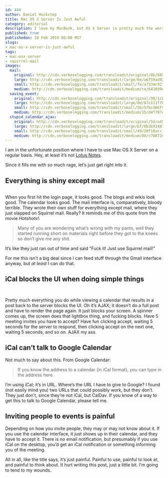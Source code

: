 ```yaml
--- 
id: 444
author: Daniel Huckstep
title: Mac OS X Server Is Just Awful
category: editorial
description: I love my MacBook, but OS X Server is pretty much the worst thing ever.
published: true
publishedon: 10 Feb 2010 08:00 MST
slugs: 
- mac-os-x-server-is-just-awful
tags: 
- mac-osx-server
- squirrel-mail
images: 
  mail: 
    original: http://cdn.verboselogging.com/transloadit/original/8b/689df762b65c2accc19627cb2ef53c/mail.png
    large: http://cdn.verboselogging.com/transloadit/large/6e/a6f59ad92bbc487a1a11e0ac38f017/mail.png
    small: http://cdn.verboselogging.com/transloadit/small/fe/a7334c92f43a24844cd3d56c492eff/mail.png
    medium: http://cdn.verboselogging.com/transloadit/medium/ce/641039ee123df8df653e7ffafadbf3/mail.png
  saving_event: 
    original: http://cdn.verboselogging.com/transloadit/original/98/1cb80ffd715e1b6de2eed5507b7103/saving-event.png
    large: http://cdn.verboselogging.com/transloadit/large/0d/87c111f76e68b91de267638274741a/saving-event.png
    small: http://cdn.verboselogging.com/transloadit/small/5b/5fbcd66f96acc9d6a940e55f413c93/saving-event.png
    medium: http://cdn.verboselogging.com/transloadit/medium/15/d4f787e6da105d216b35975c748de0/saving-event.png
  stupid_calendar_ajax: 
    original: http://cdn.verboselogging.com/transloadit/original/5d/a45f51d45799760c4badff90fe7e6a/stupid-calendar-ajax.png
    large: http://cdn.verboselogging.com/transloadit/large/bf/8b3b91407d628345d7a05b21f7f6ca/stupid-calendar-ajax.png
    small: http://cdn.verboselogging.com/transloadit/small/49/20f18accf5dc880c8ca67f90b3cb0b/stupid-calendar-ajax.png
    medium: http://cdn.verboselogging.com/transloadit/medium/80/c70872e896e551c19971718eaf94da/stupid-calendar-ajax.png
---
```

<p>I am in the unfortunate position where I have to use Mac OS X Server on a regular basis. Hey, at least it&#8217;s not <a href="http://stackoverflow.com/questions/238177/worst-ui-youve-ever-used/238191#238191">Lotus Notes</a>.</p>
<p>Since it fills me with so much rage, let&#8217;s just get right into it.</p>
<h2>Everything is shiny except mail</h2>
<p><figure><a href="http://cdn.verboselogging.com/transloadit/original/8b/689df762b65c2accc19627cb2ef53c/mail.png"><img src="http://cdn.verboselogging.com/transloadit/medium/ce/641039ee123df8df653e7ffafadbf3/mail.png" class="fright bbottom bleft round medium" alt="" /></a></figure></p>
<p>When you first hit the login page, it looks good. The blogs and wikis look good. The calendar looks good. The mail interface is, comparatively, bloody terrible. They wrote their own stuff for everything except mail, where they just slapped on Squirrel mail. Really? It reminds me of this quote from the movie <em>Hotshots!</em>:</p>
<blockquote>
<p>Many of you are wondering what&#8217;s wrong with my pants, well they started running short on materials right before they got to the knees so don&#8217;t give me any shit.</p>
</blockquote>
<p>It&#8217;s like they just ran out of time and said &#8220;Fuck it! Just use Squirrel mail!&#8221;</p>
<p>For me this isn&#8217;t a big deal since I can feed stuff through the Gmail interface anyway, but <em>at least</em> I can do that.</p>
<h2>iCal blocks the UI when doing simple things</h2>
<p><figure><a href="http://cdn.verboselogging.com/transloadit/original/5d/a45f51d45799760c4badff90fe7e6a/stupid-calendar-ajax.png"><img src="http://cdn.verboselogging.com/transloadit/small/49/20f18accf5dc880c8ca67f90b3cb0b/stupid-calendar-ajax.png" class="fright bbottom bleft round" alt="" /></a></figure></p>
<p><figure><a href="http://cdn.verboselogging.com/transloadit/original/98/1cb80ffd715e1b6de2eed5507b7103/saving-event.png"><img src="http://cdn.verboselogging.com/transloadit/small/5b/5fbcd66f96acc9d6a940e55f413c93/saving-event.png" class="fright bbottom bleft round" alt="" /></a></figure></p>
<p>Pretty much everything you do while viewing a calendar that results in a post back to the server blocks the UI. Oh it&#8217;s <span class="caps">AJAX</span>; it doesn&#8217;t do a full post and have to render the page again. It just blocks your screen. A spinner comes up, the screen does that lightbox thing, and fucking blocks. Have 5 meeting invites you have to accept? Have fun clicking accept, waiting 5 seconds for the server to respond, then clicking accept on the next one, waiting 5 seconds, and so on. <span class="caps">AJAX</span> my ass.</p>
<h2>iCal can&#8217;t talk to Google Calendar</h2>
<p>Not much to say about this. From Google Calendar:</p>
<blockquote>
<p>If you know the address to a calendar (in iCal format), you can type in the address here.</p>
</blockquote>
<p>I&#8217;m using iCal; it&#8217;s in <span class="caps">URL</span>. Where&#8217;s the <span class="caps">URL</span> I have to give to Google? I found (not easily mind you) two URLs that could possibly work, but they don&#8217;t. They just don&#8217;t, since they&#8217;re not iCal, but CalDav. If you know of a way to get this to talk to Google Calendar, please tell me.</p>
<h2>Inviting people to events is painful</h2>
<p>Depending on how you invite people, they may or may not know about it. If you use the calendar interface, it just shows up in their calendar, and they have to accept it. There is no email notification, but presumably if you use iCal on the desktop, you&#8217;d get an iCal notification or something informing you of the meeting.</p>
<p>All in all, like the title says, it&#8217;s just painful. Painful to use, painful to look at, and painful to think about. It hurt writing this post, just a little bit. I&#8217;m going to tend to my wounds.</p>
